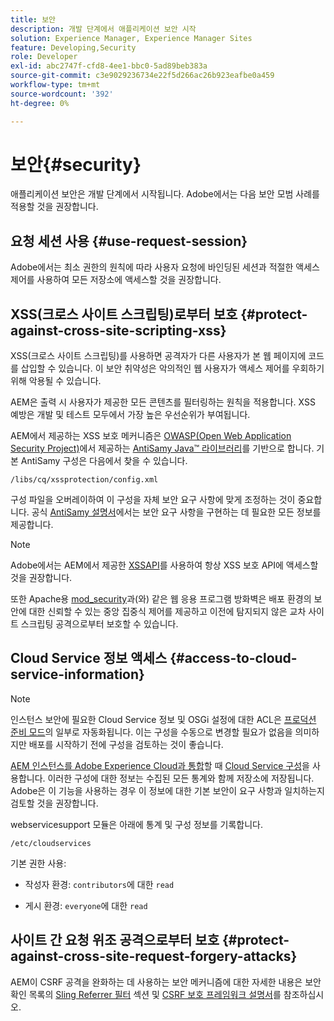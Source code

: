 ```yaml
---
title: 보안
description: 개발 단계에서 애플리케이션 보안 시작
solution: Experience Manager, Experience Manager Sites
feature: Developing,Security
role: Developer
exl-id: abc2747f-cfd8-4ee1-bbc0-5ad89beb383a
source-git-commit: c3e9029236734e22f5d266ac26b923eafbe0a459
workflow-type: tm+mt
source-wordcount: '392'
ht-degree: 0%

---
```


# 보안{#security}

애플리케이션 보안은 개발 단계에서 시작됩니다. Adobe에서는 다음 보안 모범 사례를 적용할 것을 권장합니다.

## 요청 세션 사용 {#use-request-session}

Adobe에서는 최소 권한의 원칙에 따라 사용자 요청에 바인딩된 세션과 적절한 액세스 제어를 사용하여 모든 저장소에 액세스할 것을 권장합니다.

## XSS(크로스 사이트 스크립팅)로부터 보호 {#protect-against-cross-site-scripting-xss}

XSS(크로스 사이트 스크립팅)를 사용하면 공격자가 다른 사용자가 본 웹 페이지에 코드를 삽입할 수 있습니다. 이 보안 취약성은 악의적인 웹 사용자가 액세스 제어를 우회하기 위해 악용될 수 있습니다.

AEM은 출력 시 사용자가 제공한 모든 콘텐츠를 필터링하는 원칙을 적용합니다. XSS 예방은 개발 및 테스트 모두에서 가장 높은 우선순위가 부여됩니다.

AEM에서 제공하는 XSS 보호 메커니즘은 [OWASP(Open Web Application Security Project)](https://owasp.org/)에서 제공하는 [AntiSamy Java™ 라이브러리](https://wiki.owasp.org/index.php/Category:OWASP_AntiSamy_Project)를 기반으로 합니다. 기본 AntiSamy 구성은 다음에서 찾을 수 있습니다.

`/libs/cq/xssprotection/config.xml`

구성 파일을 오버레이하여 이 구성을 자체 보안 요구 사항에 맞게 조정하는 것이 중요합니다. 공식 [AntiSamy 설명서](https://wiki.owasp.org/index.php/Category:OWASP_AntiSamy_Project)에서는 보안 요구 사항을 구현하는 데 필요한 모든 정보를 제공합니다.

>[!NOTE]
>
>Adobe에서는 AEM에서 제공한 [XSSAPI](https://developer.adobe.com/experience-manager/reference-materials/6-5/javadoc/com/adobe/granite/xss/XSSAPI.html)를 사용하여 항상 XSS 보호 API에 액세스할 것을 권장합니다.

또한 Apache용 [mod_security](https://www.modsecurity.org)과(와) 같은 웹 응용 프로그램 방화벽은 배포 환경의 보안에 대한 신뢰할 수 있는 중앙 집중식 제어를 제공하고 이전에 탐지되지 않은 교차 사이트 스크립팅 공격으로부터 보호할 수 있습니다.

## Cloud Service 정보 액세스 {#access-to-cloud-service-information}

>[!NOTE]
>
>인스턴스 보안에 필요한 Cloud Service 정보 및 OSGi 설정에 대한 ACL은 [프로덕션 준비 모드](/help/sites-administering/production-ready.md)의 일부로 자동화됩니다. 이는 구성을 수동으로 변경할 필요가 없음을 의미하지만 배포를 시작하기 전에 구성을 검토하는 것이 좋습니다.

[AEM 인스턴스를 Adobe Experience Cloud과 통합](/help/sites-administering/marketing-cloud.md)할 때 [Cloud Service 구성](/help/sites-developing/extending-cloud-config.md)을 사용합니다. 이러한 구성에 대한 정보는 수집된 모든 통계와 함께 저장소에 저장됩니다. Adobe은 이 기능을 사용하는 경우 이 정보에 대한 기본 보안이 요구 사항과 일치하는지 검토할 것을 권장합니다.

webservicesupport 모듈은 아래에 통계 및 구성 정보를 기록합니다.

`/etc/cloudservices`

기본 권한 사용:

* 작성자 환경: `contributors`에 대한 `read`

* 게시 환경: `everyone`에 대한 `read`

## 사이트 간 요청 위조 공격으로부터 보호 {#protect-against-cross-site-request-forgery-attacks}

AEM이 CSRF 공격을 완화하는 데 사용하는 보안 메커니즘에 대한 자세한 내용은 보안 확인 목록의 [Sling Referrer 필터](/help/sites-administering/security-checklist.md#protect-against-cross-site-request-forgery) 섹션 및 [CSRF 보호 프레임워크 설명서](/help/sites-developing/csrf-protection.md)를 참조하십시오.
